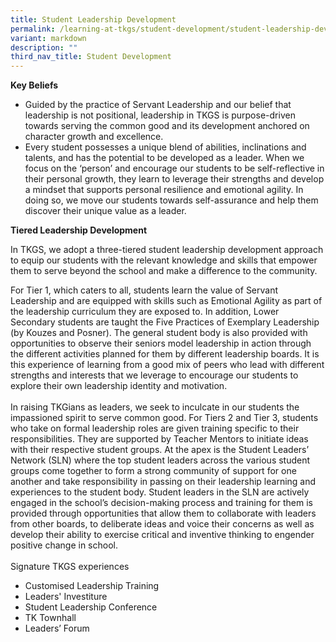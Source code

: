 ```yaml
---
title: Student Leadership Development
permalink: /learning-at-tkgs/student-development/student-leadership-development/
variant: markdown
description: ""
third_nav_title: Student Development
---
```

<style>
    ol.s { list-style-type: inherit; }
    .center-image { text-align: center; }
</style>

<b>Key Beliefs</b>
<ol class="s">
    <li>Guided by the practice of Servant Leadership and our belief that leadership is not positional, leadership in TKGS is purpose-driven towards serving the common good and its development anchored on character growth and excellence.</li>
    <li>Every student possesses a unique blend of abilities, inclinations and talents, and has the potential to be developed as a leader. When we focus on the ‘person’ and encourage our students to be self-reflective in their personal growth, they learn to leverage their strengths and develop a mindset that supports personal resilience and emotional agility. In doing so, we move our students towards self-assurance and help them discover their unique value as a leader.</li>
</ol>

<b>Tiered Leadership Development</b>
<p>In TKGS, we adopt a three-tiered student leadership development approach to equip our students with the relevant knowledge and skills that empower them to serve beyond the school and make a difference to the community.</p>

For Tier 1, which caters to all, students learn the value of Servant Leadership and are equipped with skills such as Emotional Agility as part of the leadership curriculum they are exposed to. In addition, Lower Secondary students are taught the Five Practices of Exemplary Leadership (by Kouzes and Posner). The general student body is also provided with opportunities to observe their seniors model leadership in action through the different activities planned for them by different leadership boards. It is this experience of learning from a good mix of peers who lead with different strengths and interests that we leverage to encourage our students to explore their own leadership identity and motivation. 
<br><br>
In raising TKGians as leaders, we seek to inculcate in our students the impassioned spirit to serve common good. For Tiers 2 and Tier 3, students who take on formal leadership roles are given training specific to their responsibilities. They are supported by Teacher Mentors to initiate ideas with their respective student groups. At the apex is the Student Leaders’ Network (SLN) where the top student leaders across the various student groups come together to form a strong community of support for one another and take responsibility in passing on their leadership learning and experiences to the student body. Student leaders in the SLN are actively engaged in the school’s decision-making process and training for them is provided through opportunities that allow them to collaborate with leaders from other boards, to deliberate ideas and voice their concerns as well as develop their ability to exercise critical and inventive thinking to engender positive change in school. 
<br><br>
Signature TKGS experiences<br>
<ol class="s">
	<li>Customised Leadership Training</li>
	<li>Leaders' Investiture</li>
	<li>Student Leadership Conference</li>
	<li>TK Townhall</li>
	<li>Leaders’ Forum</li>
	</ol>